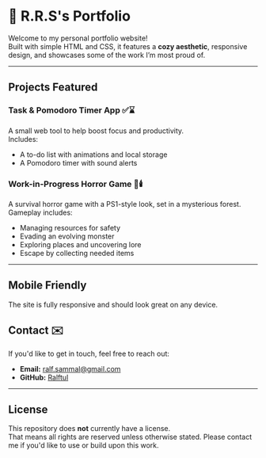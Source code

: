 # 🌲 R.R.S's Portfolio

Welcome to my personal portfolio website!  
Built with simple HTML and CSS, it features a **cozy aesthetic**, responsive design, and showcases some of the work I’m most proud of.

---

## Projects Featured

### Task & Pomodoro Timer App ✅⌛
A small web tool to help boost focus and productivity.  
Includes:
- A to-do list with animations and local storage
- A Pomodoro timer with sound alerts  

### Work-in-Progress Horror Game 👾🕯️  
A survival horror game with a PS1-style look, set in a mysterious forest.  
Gameplay includes:
- Managing resources for safety  
- Evading an evolving monster  
- Exploring places and uncovering lore
- Escape by collecting needed items

---

## Mobile Friendly  
The site is fully responsive and should look great on any device.

## Contact ✉️
If you'd like to get in touch, feel free to reach out:

- **Email:** ralf.sammal@gmail.com
- **GitHub:** [Ralftul](https://github.com/Ralftul)

---

## License  
This repository does **not** currently have a license.  
That means all rights are reserved unless otherwise stated.
Please contact me if you'd like to use or build upon this work.
